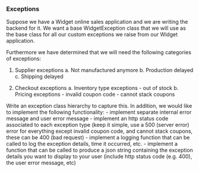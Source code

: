### Exceptions ###

Suppose we have a Widget online sales application and we are writing the backend for it. We want a base WidgetException class that we will use as the base class for all our custom exceptions we raise from our Widget application.

Furthermore we have determined that we will need the following categories of exceptions:
1. Supplier exceptions
    a. Not manufactured anymore
    b. Production delayed
    c. Shipping delayed

2. Checkout exceptions
    a. Inventory type exceptions
        - out of stock
    b. Pricing exceptions
        - invalid coupon code
        - cannot stack coupons

Write an exception class hierarchy to capture this. In addition, we would like to implement the following functionality:
    - implement separate internal error message and user error message
    - implement an http status code associated to each exception type (keep it simple, use a 500 (server error) error for everything except invalid coupon code, and cannot stack coupons, these can be 400 (bad request)
    - implement a logging function that can be called to log the exception details, time it occurred, etc.
    - implement a function that can be called to produce a json string containing the exception details you want to display to your user (include http status code (e.g. 400), the user error message, etc)